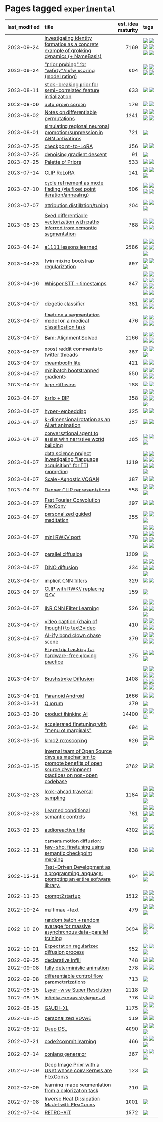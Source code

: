 # Pages tagged `experimental`

|last_modified|title|est. idea maturity|tags
|:---|:---|---:|:---|
|2023-09-24|[investigating identity formation as a concrete example of grokking dynamics (+ NameBasis)](../identity_grokking_dynamics.md)|7169|[![](https://img.shields.io/badge/tag-alignment-b7fb0)](../tags/alignment.md) [![](https://img.shields.io/badge/tag-experimental-c4fb38)](../tags/experimental.md) [![](https://img.shields.io/badge/tag-interpretability-d548d8)](../tags/interpretability.md) [![](https://img.shields.io/badge/tag-publication-4db4d2)](../tags/publication.md) [![](https://img.shields.io/badge/tag-safety-f1c85)](../tags/safety.md) [![](https://img.shields.io/badge/tag-wip-6013c8)](../tags/wip.md)|
|2023-09-24|["prior probing" for "safety"/nsfw scoring (model rating)](../prior_probing.md)|604|[![](https://img.shields.io/badge/tag-alignment-b7fb0)](../tags/alignment.md) [![](https://img.shields.io/badge/tag-experimental-c4fb38)](../tags/experimental.md) [![](https://img.shields.io/badge/tag-mechanistic_interpretability-b25b5)](../tags/mechanistic_interpretability.md) [![](https://img.shields.io/badge/tag-wip-6013c8)](../tags/wip.md)|
|2023-08-11|[stick-breaking prior for semi-correlated feature initialization](../stickbreaking-init.md)|633|[![](https://img.shields.io/badge/tag-experimental-c4fb38)](../tags/experimental.md) [![](https://img.shields.io/badge/tag-wip-6013c8)](../tags/wip.md)|
|2023-08-09|[auto green screen](../auto-green-screen.md)|176|[![](https://img.shields.io/badge/tag-experimental-c4fb38)](../tags/experimental.md) [![](https://img.shields.io/badge/tag-tooling-ea1833)](../tags/tooling.md)|
|2023-08-02|[Notes on differentiable permutations](../differentiable_permutations.md)|1241|[![](https://img.shields.io/badge/tag-differentiable_permutation-43d799)](../tags/differentiable_permutation.md) [![](https://img.shields.io/badge/tag-experimental-c4fb38)](../tags/experimental.md) [![](https://img.shields.io/badge/tag-interpretability-d548d8)](../tags/interpretability.md) [![](https://img.shields.io/badge/tag-regularization-98b52b)](../tags/regularization.md)|
|2023-08-01|[simulating regional neuronal promotion/suppression in ANN activations](../dnn_with_promoter_suppression_dynamics.md)|721|[![](https://img.shields.io/badge/tag-experimental-c4fb38)](../tags/experimental.md)|
|2023-07-25|[checkpoint-to-LoRA](../checkpoint2LoRA.md)|356|[![](https://img.shields.io/badge/tag-experimental-c4fb38)](../tags/experimental.md) [![](https://img.shields.io/badge/tag-tooling-ea1833)](../tags/tooling.md)|
|2023-07-25|[denoising gradient descent](../sgd_as_descent.md)|91|[![](https://img.shields.io/badge/tag-experimental-c4fb38)](../tags/experimental.md)|
|2023-07-25|[Palette of Priors](../palette_of_priors.md)|533|[![](https://img.shields.io/badge/tag-experimental-c4fb38)](../tags/experimental.md) [![](https://img.shields.io/badge/tag-lora-76bb24)](../tags/lora.md)|
|2023-07-14|[CLIP ReLoRA](../clip_relora.md)|141|[![](https://img.shields.io/badge/tag-experimental-c4fb38)](../tags/experimental.md) [![](https://img.shields.io/badge/tag-open_source-b4243e)](../tags/open_source.md) [![](https://img.shields.io/badge/tag-publication-4db4d2)](../tags/publication.md)|
|2023-07-10|[cycle refinement as mode finding (via fixed point iteration/annealing)](../cycle_refinement_as_modefinding.md)|506|[![](https://img.shields.io/badge/tag-experimental-c4fb38)](../tags/experimental.md) [![](https://img.shields.io/badge/tag-publication-4db4d2)](../tags/publication.md) [![](https://img.shields.io/badge/tag-text2image-3f3dc3)](../tags/text2image.md) [![](https://img.shields.io/badge/tag-text2video-cdef47)](../tags/text2video.md)|
|2023-07-07|[attribution distillation/tuning](../attribution_tuning.md)|204|[![](https://img.shields.io/badge/tag-experimental-c4fb38)](../tags/experimental.md) [![](https://img.shields.io/badge/tag-model_compression-7fe3bd)](../tags/model_compression.md) [![](https://img.shields.io/badge/tag-publication-4db4d2)](../tags/publication.md)|
|2023-06-23|[Seed differentiable vectorization with paths inferred from semantic segmentation](../vectorize_anything.md)|768|[![](https://img.shields.io/badge/tag-experimental-c4fb38)](../tags/experimental.md) [![](https://img.shields.io/badge/tag-segmentation-95bed6)](../tags/segmentation.md) [![](https://img.shields.io/badge/tag-svg-1743a)](../tags/svg.md) [![](https://img.shields.io/badge/tag-tooling-ea1833)](../tags/tooling.md)|
|2023-04-24|[a1111 lessons learned](../a1111_lessons_learned.md)|2586|[![](https://img.shields.io/badge/tag-experimental-c4fb38)](../tags/experimental.md) [![](https://img.shields.io/badge/tag-open_source-b4243e)](../tags/open_source.md) [![](https://img.shields.io/badge/tag-stability-12eec5)](../tags/stability.md) [![](https://img.shields.io/badge/tag-tooling-ea1833)](../tags/tooling.md) [![](https://img.shields.io/badge/tag-ux-8e95e2)](../tags/ux.md)|
|2023-04-23|[twin mixing bootstrap regularization](../twin_mixing_dropout.md)|897|[![](https://img.shields.io/badge/tag-experimental-c4fb38)](../tags/experimental.md) [![](https://img.shields.io/badge/tag-optimization-90446b)](../tags/optimization.md) [![](https://img.shields.io/badge/tag-scaling-35d2ce)](../tags/scaling.md)|
|2023-04-16|[Whisper STT + timestamps](../whisper-stt-plus-timestamps.md)|847|[![](https://img.shields.io/badge/tag-colab-e9b626)](../tags/colab.md) [![](https://img.shields.io/badge/tag-dataset-1614f8)](../tags/dataset.md) [![](https://img.shields.io/badge/tag-experimental-c4fb38)](../tags/experimental.md) [![](https://img.shields.io/badge/tag-meta-12f6d5)](../tags/meta.md) [![](https://img.shields.io/badge/tag-prompting-48fb29)](../tags/prompting.md) [![](https://img.shields.io/badge/tag-publicgood-82d6e)](../tags/publicgood.md) [![](https://img.shields.io/badge/tag-stability-12eec5)](../tags/stability.md) [![](https://img.shields.io/badge/tag-tooling-ea1833)](../tags/tooling.md)|
|2023-04-07|[diegetic classifier](../diegetic-classifier.md)|381|[![](https://img.shields.io/badge/tag-audio-a3de36)](../tags/audio.md) [![](https://img.shields.io/badge/tag-classification-926797)](../tags/classification.md) [![](https://img.shields.io/badge/tag-experimental-c4fb38)](../tags/experimental.md) [![](https://img.shields.io/badge/tag-text2audio-e2ec85)](../tags/text2audio.md)|
|2023-04-07|[finetune a segmentation model on a medical classification task](../finetune_a_segmentation_model_on_a_medical_classification_task.md)|476|[![](https://img.shields.io/badge/tag-experimental-c4fb38)](../tags/experimental.md) [![](https://img.shields.io/badge/tag-image_processing-1eefac)](../tags/image_processing.md) [![](https://img.shields.io/badge/tag-medical_image_analysis-c9145c)](../tags/medical_image_analysis.md) [![](https://img.shields.io/badge/tag-tooling-ea1833)](../tags/tooling.md)|
|2023-04-07|[Bam: Alignment Solved.](../ezmode_alignment.md)|2166|[![](https://img.shields.io/badge/tag-alignment-b7fb0)](../tags/alignment.md) [![](https://img.shields.io/badge/tag-dataset-1614f8)](../tags/dataset.md) [![](https://img.shields.io/badge/tag-experimental-c4fb38)](../tags/experimental.md) [![](https://img.shields.io/badge/tag-meta-12f6d5)](../tags/meta.md)|
|2023-04-07|[xpost reddit comments to twitter threads](../reddit2twitter.md)|387|[![](https://img.shields.io/badge/tag-experimental-c4fb38)](../tags/experimental.md) [![](https://img.shields.io/badge/tag-publicgood-82d6e)](../tags/publicgood.md) [![](https://img.shields.io/badge/tag-tooling-ea1833)](../tags/tooling.md)|
|2023-04-07|[dreambooth lite](../dreambooth-lite.md)|421|[![](https://img.shields.io/badge/tag-experimental-c4fb38)](../tags/experimental.md) [![](https://img.shields.io/badge/tag-tooling-ea1833)](../tags/tooling.md)|
|2023-04-07|[minibatch bootstrapped gradients](../minibatch-bootstrapped-gradients.md)|550|[![](https://img.shields.io/badge/tag-experimental-c4fb38)](../tags/experimental.md) [![](https://img.shields.io/badge/tag-optimization-90446b)](../tags/optimization.md) [![](https://img.shields.io/badge/tag-training-7c795e)](../tags/training.md) [![](https://img.shields.io/badge/tag-wip-6013c8)](../tags/wip.md)|
|2023-04-07|[lego diffusion](../lego-diffusion.md)|188|[![](https://img.shields.io/badge/tag-dataset-1614f8)](../tags/dataset.md) [![](https://img.shields.io/badge/tag-experimental-c4fb38)](../tags/experimental.md)|
|2023-04-07|[karlo + DIP](../karlo-dip.md)|358|[![](https://img.shields.io/badge/tag-deepimageprior-1ee399)](../tags/deepimageprior.md) [![](https://img.shields.io/badge/tag-experimental-c4fb38)](../tags/experimental.md) [![](https://img.shields.io/badge/tag-image_generation-dd597e)](../tags/image_generation.md) [![](https://img.shields.io/badge/tag-prior-49fd1a)](../tags/prior.md) [![](https://img.shields.io/badge/tag-wip-6013c8)](../tags/wip.md)|
|2023-04-07|[hyper-embedding](../hyperembedding.md)|325|[![](https://img.shields.io/badge/tag-experimental-c4fb38)](../tags/experimental.md) [![](https://img.shields.io/badge/tag-wip-6013c8)](../tags/wip.md)|
|2023-04-07|[k-dimensional rotation as an AI art animation](../kd_rotation_as_ai_art_animation.md)|357|[![](https://img.shields.io/badge/tag-animation-752fd7)](../tags/animation.md) [![](https://img.shields.io/badge/tag-experimental-c4fb38)](../tags/experimental.md)|
|2023-04-07|[conversational agent to assist with narrative world building](../world-building-agent.md)|285|[![](https://img.shields.io/badge/tag-dataset-1614f8)](../tags/dataset.md) [![](https://img.shields.io/badge/tag-experimental-c4fb38)](../tags/experimental.md) [![](https://img.shields.io/badge/tag-prompting-48fb29)](../tags/prompting.md)|
|2023-04-07|[data science project investigating "language acquisition" for TTI prompting](../tti_language_aqcuisition.md)|1319|[![](https://img.shields.io/badge/tag-alignment-b7fb0)](../tags/alignment.md) [![](https://img.shields.io/badge/tag-dataset-1614f8)](../tags/dataset.md) [![](https://img.shields.io/badge/tag-experimental-c4fb38)](../tags/experimental.md) [![](https://img.shields.io/badge/tag-prompting-48fb29)](../tags/prompting.md) [![](https://img.shields.io/badge/tag-publication-4db4d2)](../tags/publication.md) [![](https://img.shields.io/badge/tag-publicgood-82d6e)](../tags/publicgood.md) [![](https://img.shields.io/badge/tag-stability-12eec5)](../tags/stability.md)|
|2023-04-07|[Scale-Agnostic VQGAN](../scale-agnostic_VQGAN.md)|387|[![](https://img.shields.io/badge/tag-experimental-c4fb38)](../tags/experimental.md) [![](https://img.shields.io/badge/tag-image_generation-dd597e)](../tags/image_generation.md)|
|2023-04-07|[Denser CLIP representations](../denser-CLIP.md)|558|[![](https://img.shields.io/badge/tag-experimental-c4fb38)](../tags/experimental.md) [![](https://img.shields.io/badge/tag-tooling-ea1833)](../tags/tooling.md) [![](https://img.shields.io/badge/tag-wip-6013c8)](../tags/wip.md)|
|2023-04-07|[Fast Fourier Convolution FlexConv](../FFC-Flexconv.md)|297|[![](https://img.shields.io/badge/tag-experimental-c4fb38)](../tags/experimental.md) [![](https://img.shields.io/badge/tag-tooling-ea1833)](../tags/tooling.md)|
|2023-04-07|[personalized guided meditation](../personalized-guided-meditation.md)|255|[![](https://img.shields.io/badge/tag-dataset-1614f8)](../tags/dataset.md) [![](https://img.shields.io/badge/tag-experimental-c4fb38)](../tags/experimental.md) [![](https://img.shields.io/badge/tag-prompting-48fb29)](../tags/prompting.md)|
|2023-04-07|[mini RWKV port](../rust_rwkv.md)|778|[![](https://img.shields.io/badge/tag-RNN-8fb3d)](../tags/RNN.md) [![](https://img.shields.io/badge/tag-completed-a68128)](../tags/completed.md) [![](https://img.shields.io/badge/tag-experimental-c4fb38)](../tags/experimental.md) [![](https://img.shields.io/badge/tag-ggml-8a140)](../tags/ggml.md) [![](https://img.shields.io/badge/tag-mobilenet-83cbca)](../tags/mobilenet.md) [![](https://img.shields.io/badge/tag-model_compression-7fe3bd)](../tags/model_compression.md) [![](https://img.shields.io/badge/tag-tooling-ea1833)](../tags/tooling.md) [![](https://img.shields.io/badge/tag-wip-6013c8)](../tags/wip.md)|
|2023-04-07|[parallel diffusion](../parallel-diffusion.md)|1209|[![](https://img.shields.io/badge/tag-experimental-c4fb38)](../tags/experimental.md)|
|2023-04-07|[DINO diffusion](../DINO-diffusion.md)|334|[![](https://img.shields.io/badge/tag-completed-a68128)](../tags/completed.md) [![](https://img.shields.io/badge/tag-experimental-c4fb38)](../tags/experimental.md) [![](https://img.shields.io/badge/tag-nerf-b5ec2c)](../tags/nerf.md) [![](https://img.shields.io/badge/tag-tooling-ea1833)](../tags/tooling.md) [![](https://img.shields.io/badge/tag-wip-6013c8)](../tags/wip.md)|
|2023-04-07|[implicit CNN filters](../implicit-cnn-filters.md)|329|[![](https://img.shields.io/badge/tag-experimental-c4fb38)](../tags/experimental.md) [![](https://img.shields.io/badge/tag-wip-6013c8)](../tags/wip.md)|
|2023-04-07|[CLIP with RWKV replacing QKV](../RWKV-CLIP.md)|159|[![](https://img.shields.io/badge/tag-experimental-c4fb38)](../tags/experimental.md)|
|2023-04-07|[INR CNN Filter Learning](../INR_CNN_filter_learning.md)|526|[![](https://img.shields.io/badge/tag-CNN-1dc0d1)](../tags/CNN.md) [![](https://img.shields.io/badge/tag-INR-4d5a4)](../tags/INR.md) [![](https://img.shields.io/badge/tag-deep_learning-e168be)](../tags/deep_learning.md) [![](https://img.shields.io/badge/tag-experimental-c4fb38)](../tags/experimental.md) [![](https://img.shields.io/badge/tag-filter_learning-96f12e)](../tags/filter_learning.md)|
|2023-04-07|[video caption (chain of thought) to text2video](../video_caption_transfer.md)|410|[![](https://img.shields.io/badge/tag-animation-752fd7)](../tags/animation.md) [![](https://img.shields.io/badge/tag-experimental-c4fb38)](../tags/experimental.md) [![](https://img.shields.io/badge/tag-prompting-48fb29)](../tags/prompting.md) [![](https://img.shields.io/badge/tag-tooling-ea1833)](../tags/tooling.md)|
|2023-04-07|[AI-ify bond clown chase scene](../bond_clown_chase_scene.md)|379|[![](https://img.shields.io/badge/tag-animation-752fd7)](../tags/animation.md) [![](https://img.shields.io/badge/tag-experimental-c4fb38)](../tags/experimental.md) [![](https://img.shields.io/badge/tag-foundation-9c3a4a)](../tags/foundation.md) [![](https://img.shields.io/badge/tag-wip-6013c8)](../tags/wip.md)|
|2023-04-07|[Fingertrip tracking for hardware-free gloving practice](../fingertrip_tracking_for_hardware_free_gloveing_practice.md)|275|[![](https://img.shields.io/badge/tag-experimental-c4fb38)](../tags/experimental.md) [![](https://img.shields.io/badge/tag-tooling-ea1833)](../tags/tooling.md) [![](https://img.shields.io/badge/tag-wip-6013c8)](../tags/wip.md)|
|2023-04-07|[Brushstroke Diffusion](../brushstroke-diffusion.md)|1408|[![](https://img.shields.io/badge/tag-artisticstyletransfer-f14da)](../tags/artisticstyletransfer.md) [![](https://img.shields.io/badge/tag-creativity-1043a5)](../tags/creativity.md) [![](https://img.shields.io/badge/tag-deepgenerativemodeling-35b163)](../tags/deepgenerativemodeling.md) [![](https://img.shields.io/badge/tag-experimental-c4fb38)](../tags/experimental.md) [![](https://img.shields.io/badge/tag-image_processing-1eefac)](../tags/image_processing.md) [![](https://img.shields.io/badge/tag-modeltraining-3f9741)](../tags/modeltraining.md) [![](https://img.shields.io/badge/tag-painting-c6963e)](../tags/painting.md) [![](https://img.shields.io/badge/tag-wip-6013c8)](../tags/wip.md)|
|2023-04-01|[Paranoid Android](../paranoid-android.md)|1666|[![](https://img.shields.io/badge/tag-alignment-b7fb0)](../tags/alignment.md) [![](https://img.shields.io/badge/tag-experimental-c4fb38)](../tags/experimental.md)|
|2023-03-31|[Quorum](../quorum.md)|379|[![](https://img.shields.io/badge/tag-experimental-c4fb38)](../tags/experimental.md)|
|2023-03-30|[product thinking AI](../product_thinking_ai.md)|14400|[![](https://img.shields.io/badge/tag-experimental-c4fb38)](../tags/experimental.md) [![](https://img.shields.io/badge/tag-foundation-9c3a4a)](../tags/foundation.md) [![](https://img.shields.io/badge/tag-tooling-ea1833)](../tags/tooling.md)|
|2023-03-24|[accelerated finetuning with "menu of marginals"](../menu_of_marginals.md)|694|[![](https://img.shields.io/badge/tag-experimental-c4fb38)](../tags/experimental.md)|
|2023-03-15|[klmc2 rotoscoping](../klmc2_rotoscoping.md)|926|[![](https://img.shields.io/badge/tag-animation-752fd7)](../tags/animation.md) [![](https://img.shields.io/badge/tag-experimental-c4fb38)](../tags/experimental.md) [![](https://img.shields.io/badge/tag-tooling-ea1833)](../tags/tooling.md)|
|2023-03-15|[Internal team of Open Source devs as mechanism to promote benefits of open source development practices on non-open codebase](../store_walker.md)|3762|[![](https://img.shields.io/badge/tag-experimental-c4fb38)](../tags/experimental.md) [![](https://img.shields.io/badge/tag-stability-12eec5)](../tags/stability.md)|
|2023-02-23|[look-ahead traversal sampling](../look-ahead-traversal-sampling.md)|1184|[![](https://img.shields.io/badge/tag-MCMC-394ee4)](../tags/MCMC.md) [![](https://img.shields.io/badge/tag-animation-752fd7)](../tags/animation.md) [![](https://img.shields.io/badge/tag-control-cc5ed7)](../tags/control.md) [![](https://img.shields.io/badge/tag-experimental-c4fb38)](../tags/experimental.md) [![](https://img.shields.io/badge/tag-image_generation-dd597e)](../tags/image_generation.md)|
|2023-02-23|[Learned conditional semantic controls](../learned-conditional-semantic-controls.md)|781|[![](https://img.shields.io/badge/tag-animation-752fd7)](../tags/animation.md) [![](https://img.shields.io/badge/tag-colab-e9b626)](../tags/colab.md) [![](https://img.shields.io/badge/tag-experimental-c4fb38)](../tags/experimental.md) [![](https://img.shields.io/badge/tag-prompting-48fb29)](../tags/prompting.md) [![](https://img.shields.io/badge/tag-tooling-ea1833)](../tags/tooling.md)|
|2023-02-23|[audioreactive tide](../audioreactive_tide.md)|4302|[![](https://img.shields.io/badge/tag-animation-752fd7)](../tags/animation.md) [![](https://img.shields.io/badge/tag-completed-a68128)](../tags/completed.md) [![](https://img.shields.io/badge/tag-experimental-c4fb38)](../tags/experimental.md) [![](https://img.shields.io/badge/tag-publication-4db4d2)](../tags/publication.md)|
|2022-12-31|[camera motion diffusion: few-shot finetuning using semantic checkpoint merging](../residual_checkpoint_finetune_for_motion_transfer.md)|838|[![](https://img.shields.io/badge/tag-animation-752fd7)](../tags/animation.md) [![](https://img.shields.io/badge/tag-experimental-c4fb38)](../tags/experimental.md)|
|2022-12-21|[Test-Driven Development as a programming language: prompting an entire software library.](../tdd_is_2_op.md)|804|[![](https://img.shields.io/badge/tag-experimental-c4fb38)](../tags/experimental.md) [![](https://img.shields.io/badge/tag-prompting-48fb29)](../tags/prompting.md) [![](https://img.shields.io/badge/tag-tooling-ea1833)](../tags/tooling.md)|
|2022-11-23|[prompt2startup](../prompt2startup.md)|1512|[![](https://img.shields.io/badge/tag-animation-752fd7)](../tags/animation.md) [![](https://img.shields.io/badge/tag-experimental-c4fb38)](../tags/experimental.md) [![](https://img.shields.io/badge/tag-prompting-48fb29)](../tags/prompting.md) [![](https://img.shields.io/badge/tag-tooling-ea1833)](../tags/tooling.md)|
|2022-10-24|[multimae +text](../multimae_w_text.md)|479|[![](https://img.shields.io/badge/tag-experimental-c4fb38)](../tags/experimental.md) [![](https://img.shields.io/badge/tag-prompting-48fb29)](../tags/prompting.md) [![](https://img.shields.io/badge/tag-text-418eb4)](../tags/text.md)|
|2022-10-20|[random batch + random average for massive asynchronous data-parallel training](../async-evolutionary-ddp.md)|3694|[![](https://img.shields.io/badge/tag-experimental-c4fb38)](../tags/experimental.md) [![](https://img.shields.io/badge/tag-foundation-9c3a4a)](../tags/foundation.md) [![](https://img.shields.io/badge/tag-tooling-ea1833)](../tags/tooling.md)|
|2022-10-01|[Expectation regularized diffusion process](../expectation-regularized-diffusion.md)|952|[![](https://img.shields.io/badge/tag-experimental-c4fb38)](../tags/experimental.md) [![](https://img.shields.io/badge/tag-stability-12eec5)](../tags/stability.md) [![](https://img.shields.io/badge/tag-wip-6013c8)](../tags/wip.md)|
|2022-09-25|[declarative infill](../declarative-infill.md)|748|[![](https://img.shields.io/badge/tag-MILESTONE_POC-3b18a)](../tags/MILESTONE_POC.md) [![](https://img.shields.io/badge/tag-experimental-c4fb38)](../tags/experimental.md)|
|2022-09-08|[fully deterministic animation](../fully-deterministic-animation.md)|278|[![](https://img.shields.io/badge/tag-animation-752fd7)](../tags/animation.md) [![](https://img.shields.io/badge/tag-experimental-c4fb38)](../tags/experimental.md)|
|2022-09-08|[differentiable control flow parameterizations](../differentiable-control-flow-parameterizations.md)|713|[![](https://img.shields.io/badge/tag-experimental-c4fb38)](../tags/experimental.md)|
|2022-08-15|[Layer-wise Super Resolution](../layerwise-and-objectwise-inpainting-and-super-resolution.md)|2118|[![](https://img.shields.io/badge/tag-experimental-c4fb38)](../tags/experimental.md)|
|2022-08-15|[infinite canvas stylegan-xl](../infinite-canvas-stylegan-xl.md)|776|[![](https://img.shields.io/badge/tag-animation-752fd7)](../tags/animation.md) [![](https://img.shields.io/badge/tag-experimental-c4fb38)](../tags/experimental.md)|
|2022-08-15|[GAUDI-XL](../gaudi-xl.md)|1175|[![](https://img.shields.io/badge/tag-animation-752fd7)](../tags/animation.md) [![](https://img.shields.io/badge/tag-experimental-c4fb38)](../tags/experimental.md) [![](https://img.shields.io/badge/tag-foundation-9c3a4a)](../tags/foundation.md)|
|2022-08-15|[personalized VQVAE](../personalized-vqvae.md)|519|[![](https://img.shields.io/badge/tag-experimental-c4fb38)](../tags/experimental.md) [![](https://img.shields.io/badge/tag-tooling-ea1833)](../tags/tooling.md)|
|2022-08-12|[Deep DSL](../multistage-unsupervised-deep-DSL-learning-from-prompts-data.md)|4090|[![](https://img.shields.io/badge/tag-experimental-c4fb38)](../tags/experimental.md) [![](https://img.shields.io/badge/tag-prompting-48fb29)](../tags/prompting.md) [![](https://img.shields.io/badge/tag-tooling-ea1833)](../tags/tooling.md)|
|2022-07-21|[code2commit learning](../code2commit-learning.md)|466|[![](https://img.shields.io/badge/tag-carp-e8ae48)](../tags/carp.md) [![](https://img.shields.io/badge/tag-experimental-c4fb38)](../tags/experimental.md) [![](https://img.shields.io/badge/tag-foundation-9c3a4a)](../tags/foundation.md)|
|2022-07-14|[conlang generator](../conlang_lm.md)|267|[![](https://img.shields.io/badge/tag-carp-e8ae48)](../tags/carp.md) [![](https://img.shields.io/badge/tag-dataset-1614f8)](../tags/dataset.md) [![](https://img.shields.io/badge/tag-experimental-c4fb38)](../tags/experimental.md)|
|2022-07-09|[Deep Image Prior with a UNet whose conv kernels are FlexConvs](../FlexConv_DIP.md)|123|[![](https://img.shields.io/badge/tag-experimental-c4fb38)](../tags/experimental.md)|
|2022-07-09|[learning image segmentation from a colorization task](../learning_image_segmentation_from_a_colorization_task.md)|216|[![](https://img.shields.io/badge/tag-experimental-c4fb38)](../tags/experimental.md)|
|2022-07-08|[Inverse Heat Dissipation Model with FlexConvs](../IHDM_with_FlexConvs.md)|1001|[![](https://img.shields.io/badge/tag-experimental-c4fb38)](../tags/experimental.md)|
|2022-07-04|[RETRO-ViT](../RETRO-ViT.md)|1572|[![](https://img.shields.io/badge/tag-experimental-c4fb38)](../tags/experimental.md)|